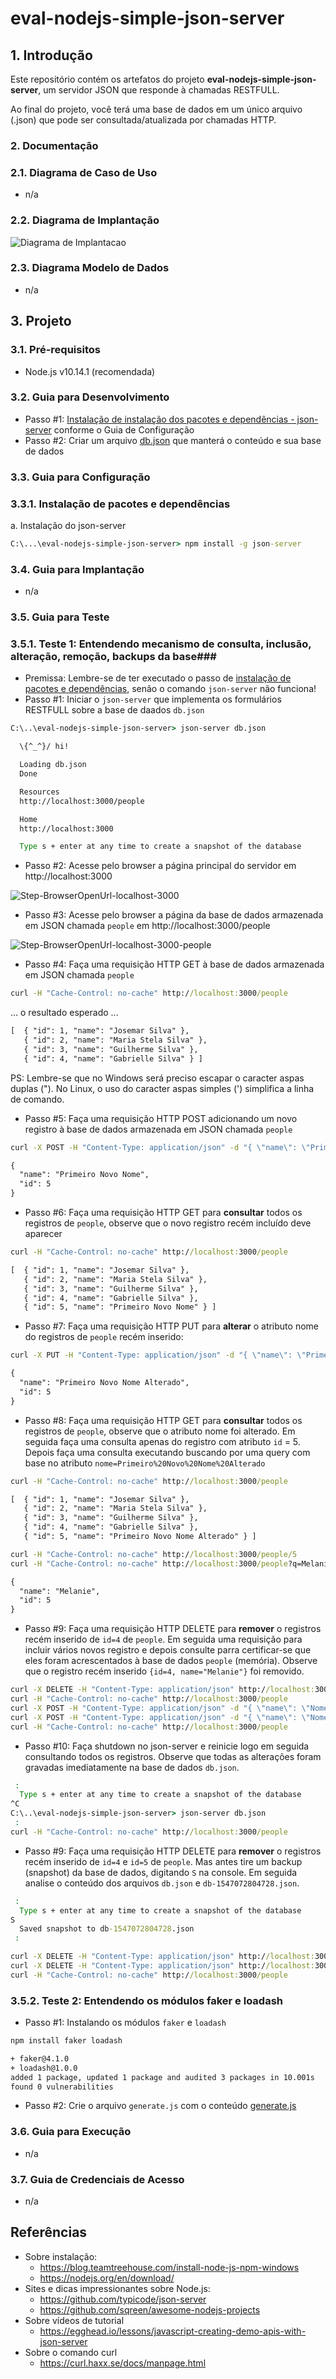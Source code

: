 # eval-nodejs-simple-json-server

## 1. Introdução ##

Este repositório contém os artefatos do projeto **eval-nodejs-simple-json-server**, um servidor JSON que responde à chamadas RESTFULL.

Ao final do projeto, você terá uma base de dados em um único arquivo (.json) que pode ser consultada/atualizada por chamadas HTTP.


### 2. Documentação ###

### 2.1. Diagrama de Caso de Uso ###

* n/a

### 2.2. Diagrama de Implantação

![Diagrama de Implantacao](doc/Diagrama%20de%20Implantacao.png)


### 2.3. Diagrama Modelo de Dados ###

* n/a


## 3. Projeto ##

### 3.1. Pré-requisitos ###

* Node.js v10.14.1 (recomendada)


### 3.2. Guia para Desenvolvimento ###

* Passo #1: [Instalação de instalação dos pacotes e dependências - json-server](#331-Instalação-de-pacotes-e-dependências) conforme o Guia de Configuração
* Passo #2: Criar um arquivo [db.json](./db.json) que manterá o conteúdo e sua base de dados 
 

### 3.3. Guia para Configuração ###


### 3.3.1. Instalação de pacotes e dependências ###

a. Instalação do json-server

```cmd
C:\...\eval-nodejs-simple-json-server> npm install -g json-server
```


### 3.4. Guia para Implantação ###

* n/a



### 3.5. Guia para Teste ###

### 3.5.1. Teste 1: Entendendo mecanismo de consulta, inclusão, alteração, remoção, backups da base###

* Premissa: Lembre-se de ter executado o passo de [instalação de pacotes e dependências](#331-instalação-de-pacotes-e-dependências), senão o comando `json-server` não funciona! 
* Passo #1: Iniciar o `json-server` que implementa os formulários RESTFULL sobre a base de daados `db.json`

```cmd
C:\..\eval-nodejs-simple-json-server> json-server db.json

  \{^_^}/ hi!

  Loading db.json
  Done

  Resources
  http://localhost:3000/people

  Home
  http://localhost:3000

  Type s + enter at any time to create a snapshot of the database
```

* Passo #2: Acesse pelo browser a página principal do servidor em http://localhost:3000

![Step-BrowserOpenUrl-localhost-3000](doc/Step-BrowserOpenUrl-localhost-3000.png)


* Passo #3: Acesse pelo browser a página da base de dados armazenada em JSON chamada `people` em http://localhost:3000/people

![Step-BrowserOpenUrl-localhost-3000-people](doc/Step-BrowserOpenUrl-localhost-3000-people.png)


* Passo #4: Faça uma requisição HTTP GET à base de dados armazenada em JSON chamada `people` 

```cmd
curl -H "Cache-Control: no-cache" http://localhost:3000/people
```

... o resultado esperado ...

```txt
[  { "id": 1, "name": "Josemar Silva" }, 
   { "id": 2, "name": "Maria Stela Silva" }, 
   { "id": 3, "name": "Guilherme Silva" }, 
   { "id": 4, "name": "Gabrielle Silva" } ]
```

PS: Lembre-se que no Windows será preciso escapar o caracter aspas duplas \("\). No Linux, o uso do caracter aspas simples \('\) simplifica a linha de comando.


* Passo #5: Faça uma requisição HTTP POST adicionando um novo registro à base de dados armazenada em JSON chamada `people` 

```cmd
curl -X POST -H "Content-Type: application/json" -d "{ \"name\": \"Primeiro Novo Nome" }" http://localhost:3000/people
```

```txt
{
  "name": "Primeiro Novo Nome",
  "id": 5
}
```

* Passo #6: Faça uma requisição HTTP GET para **consultar** todos os registros de `people`, observe que o novo registro recém incluído deve aparecer

```cmd
curl -H "Cache-Control: no-cache" http://localhost:3000/people
```

```txt
[  { "id": 1, "name": "Josemar Silva" }, 
   { "id": 2, "name": "Maria Stela Silva" }, 
   { "id": 3, "name": "Guilherme Silva" }, 
   { "id": 4, "name": "Gabrielle Silva" }, 
   { "id": 5, "name": "Primeiro Novo Nome" } ]
```


* Passo #7: Faça uma requisição HTTP PUT para **alterar** o atributo nome do registros de `people` recém inserido:

```cmd
curl -X PUT -H "Content-Type: application/json" -d "{ \"name\": \"Primeiro Novo Nome Alterado\" }" http://localhost:3000/people/5
```

```txt
{
  "name": "Primeiro Novo Nome Alterado",
  "id": 5
}
```


* Passo #8: Faça uma requisição HTTP GET para **consultar** todos os registros de `people`, observe que o atributo nome foi alterado. Em seguida faça uma consulta apenas do registro com atributo `id` = 5. Depois faça uma consulta executando buscando por uma query com base no atributo `nome=Primeiro%20Novo%20Nome%20Alterado`

```cmd
curl -H "Cache-Control: no-cache" http://localhost:3000/people
```

```txt
[  { "id": 1, "name": "Josemar Silva" }, 
   { "id": 2, "name": "Maria Stela Silva" }, 
   { "id": 3, "name": "Guilherme Silva" }, 
   { "id": 4, "name": "Gabrielle Silva" }, 
   { "id": 5, "name": "Primeiro Novo Nome Alterado" } ]
```

```cmd
curl -H "Cache-Control: no-cache" http://localhost:3000/people/5
curl -H "Cache-Control: no-cache" http://localhost:3000/people?q=Melanie
```

```txt
{
  "name": "Melanie",
  "id": 5
}
```


* Passo #9: Faça uma requisição HTTP DELETE para **remover** o registros recém inserido de `id=4` de `people`. Em seguida uma requisição para incluir vários novos registro e depois consulte parra certificar-se que eles foram acrescentados à base de dados `people` (memória). Observe que o registro recém inserido `{id=4, name="Melanie"}` foi removido.

```cmd
curl -X DELETE -H "Content-Type: application/json" http://localhost:3000/people/5
curl -H "Cache-Control: no-cache" http://localhost:3000/people
curl -X POST -H "Content-Type: application/json" -d "{ \"name\": \"Nome Novo 2\" }" http://localhost:3000/people
curl -X POST -H "Content-Type: application/json" -d "{ \"name\": \"Nome Novo 3\" }" http://localhost:3000/people
curl -H "Cache-Control: no-cache" http://localhost:3000/people
```


* Passo #10: Faça shutdown no json-server e reinicie logo em seguida consultando todos os registros. Observe que todas as alterações foram gravadas imediatamente na base de dados `db.json`.

```cmd
 :
  Type s + enter at any time to create a snapshot of the database
^C
C:\..\eval-nodejs-simple-json-server> json-server db.json
 :
curl -H "Cache-Control: no-cache" http://localhost:3000/people
```


* Passo #9: Faça uma requisição HTTP DELETE para **remover** o registros recém inserido de `id=4` e `id=5` de `people`. Mas antes tire um backup (snapshot) da base de dados, digitando `S` na console. Em seguida analise o conteúdo dos arquivos `db.json` e `db-1547072804728.json`.

```cmd
 :
  Type s + enter at any time to create a snapshot of the database
S
  Saved snapshot to db-1547072804728.json
 :
```

```cmd
curl -X DELETE -H "Content-Type: application/json" http://localhost:3000/people/5
curl -X DELETE -H "Content-Type: application/json" http://localhost:3000/people/6
curl -H "Cache-Control: no-cache" http://localhost:3000/people
```


### 3.5.2. Teste 2: Entendendo os módulos faker e loadash ###

* Passo #1: Instalando os módulos `faker` e `loadash`

```cmd
npm install faker loadash
```

```txt
+ faker@4.1.0
+ loadash@1.0.0
added 1 package, updated 1 package and audited 3 packages in 10.001s
found 0 vulnerabilities
```


* Passo #2: Crie o arquivo `generate.js` com o conteúdo [generate.js](generate.js)




### 3.6. Guia para Execução ###

* n/a


### 3.7. Guia de Credenciais de Acesso ###

* n/a



## Referências ##

* Sobre instalação:
  * https://blog.teamtreehouse.com/install-node-js-npm-windows
  * https://nodejs.org/en/download/
* Sites e dicas impressionantes sobre Node.js:
  * https://github.com/typicode/json-server
  * https://github.com/sqreen/awesome-nodejs-projects
* Sobre vídeos de tutorial
  * https://egghead.io/lessons/javascript-creating-demo-apis-with-json-server
* Sobre o comando curl
  * https://curl.haxx.se/docs/manpage.html
